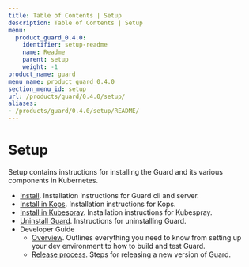 ```yaml
---
title: Table of Contents | Setup
description: Table of Contents | Setup
menu:
  product_guard_0.4.0:
    identifier: setup-readme
    name: Readme
    parent: setup
    weight: -1
product_name: guard
menu_name: product_guard_0.4.0
section_menu_id: setup
url: /products/guard/0.4.0/setup/
aliases:
- /products/guard/0.4.0/setup/README/
---
```


# Setup

Setup contains instructions for installing the Guard and its various components in Kubernetes.

- [Install](/products/guard/0.4.0/setup/install). Installation instructions for Guard cli and server.
- [Install in Kops](/products/guard/0.4.0/setup/install-kops). Installation instructions for Kops.
- [Install in Kubespray](/products/guard/0.4.0/setup/install-kubespray). Installation instructions for Kubespray.
- [Uninstall Guard](/products/guard/0.4.0/setup/uninstall). Instructions for uninstalling Guard.
- Developer Guide
  - [Overview](/products/guard/0.4.0/setup/developer-guide/overview). Outlines everything you need to know from setting up your dev environment to how to build and test Guard.
  - [Release process](/products/guard/0.4.0/setup/developer-guide/release). Steps for releasing a new version of Guard.
